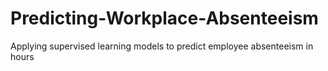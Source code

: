 # Predicting-Workplace-Absenteeism
Applying supervised learning models to predict employee absenteeism in hours
